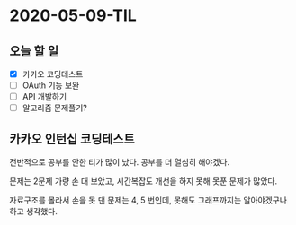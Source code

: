 # 2020-05-09-TIL

## 오늘 할 일

- [x] 카카오 코딩테스트
- [ ] OAuth 기능 보완
- [ ] API 개발하기
- [ ] 알고리즘 문제풀기?

## 카카오 인턴십 코딩테스트

전반적으로 공부를 안한 티가 많이 났다. 공부를 더 열심히 해야겠다.

문제는 2문제 가량 손 대 보았고, 시간복잡도 개선을 하지 못해 못푼 문제가 많았다.

자료구조를 몰라서 손을 못 댄 문제는 4, 5 번인데, 못해도 그래프까지는 알아야겠구나 하고 생각했다.

